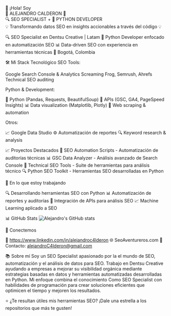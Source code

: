 <div align="left">👋 ¡Hola! Soy</div>
<div align="left">🚀 ALEJANDRO CALDERON 🚀</div>
<div align="left">🔍 SEO SPECIALIST + 🐍 PYTHON DEVELOPER</div>
<div align="left">💡 Transformando datos SEO en insights accionables a través del código 💡</div>

🔍 SEO Specialist en Dentsu Creative | Latam
🐍 Python Developer enfocado en automatización SEO
📊 Data-driven SEO con experiencia en herramientas técnicas
📍 Bogotá, Colombia

🛠️ Mi Stack Tecnológico
SEO Tools:

Google Search Console & Analytics
Screaming Frog, Semrush, Ahrefs
Technical SEO auditing

Python & Development:

🐍 Python (Pandas, Requests, BeautifulSoup)
🔧 APIs (GSC, GA4, PageSpeed Insights)
📊 Data visualization (Matplotlib, Plotly)
🤖 Web scraping & automation

Otros:

📈 Google Data Studio
⚙️ Automatización de reportes
🔍 Keyword research & analysis


📈 Proyectos Destacados
🔧 SEO Automation Scripts - Automatización de auditorías técnicas
📊 GSC Data Analyzer - Análisis avanzado de Search Console
🤖 Technical SEO Tools - Suite de herramientas para análisis técnico
🔍 Python SEO Toolkit - Herramientas SEO desarrolladas en Python

🎯 En lo que estoy trabajando

🔍 Desarrollando herramientas SEO con Python
📊 Automatización de reportes y auditorías
🤖 Integración de APIs para análisis SEO
📈 Machine Learning aplicado a SEO


📊 GitHub Stats
![Alejandro's GitHub stats](https://github-readme-stats.vercel.app/api?username=alejandroC4lderon&show_icons=true&theme=dark)

🤝 Conectemos

💼 https://www.linkedin.com/in/alejandroc4lderon
🌐 SeoAventureros.com
📧 Contacto: alejandroC4lderon@gmail.com


📚 Sobre mí
Soy un SEO Specialist apasionado por la el mundo de SEO, automatización y el análisis de datos para SEO. Trabajo en Dentsu Creative ayudando a empresas a mejorar su visibilidad orgánica mediante estrategias basadas en datos y herramientas automatizadas desarrolladas en Python.
Mi enfoque combina el conocimiento Como SEO Specialist con habilidades de programación para crear soluciones eficientes que optimicen el tiempo y mejoren los resultados.

⭐ ¿Te resultan útiles mis herramientas SEO? ¡Dale una estrella a los repositorios que más te gusten!
